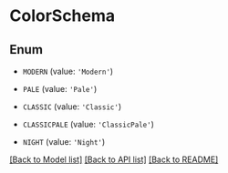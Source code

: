 # ColorSchema


## Enum

* `MODERN` (value: `'Modern'`)

* `PALE` (value: `'Pale'`)

* `CLASSIC` (value: `'Classic'`)

* `CLASSICPALE` (value: `'ClassicPale'`)

* `NIGHT` (value: `'Night'`)

[[Back to Model list]](../README.md#documentation-for-models) [[Back to API list]](../README.md#documentation-for-api-endpoints) [[Back to README]](../README.md)
